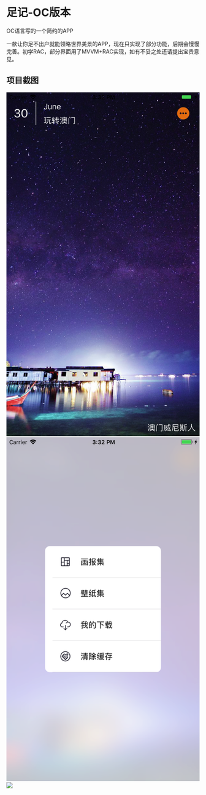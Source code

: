 # 足记-OC版本
OC语言写的一个简约的APP

一款让你足不出户就能领略世界美景的APP，现在只实现了部分功能，后期会慢慢完善。初学RAC，部分界面用了MVVM+RAC实现，如有不妥之处还请提出宝贵意见。

## 项目截图
![](https://github.com/dyshero/Pictorial-OC/blob/develop/Pictorial-OC/Pictorial-OC/Screenshot/shot1.png?raw=true)
![](https://github.com/dyshero/Pictorial-OC/blob/develop/Pictorial-OC/Pictorial-OC/Screenshot/shot2.png?raw=true)
![](https://github.com/dyshero/Pictorial-OC/blob/develop/Pictorial-OC/Pictorial-OC/Screenshot/shot3.png?raw=true)
